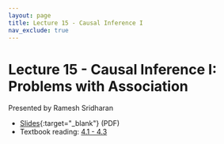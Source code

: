```yaml
---
layout: page
title: Lecture 15 - Causal Inference I
nav_exclude: true
---
```


# Lecture 15 - Causal Inference I: Problems with Association

Presented by Ramesh Sridharan

- [Slides](https://docs.google.com/presentation/d/1dLKPZpQzvJqPIiwhycZshHrONdwHKitU6pJmbQqjxi4/edit?usp=sharing){:target="_blank"} (PDF)
- Textbook reading: [4.1 - 4.3](https://data102.org/ds-102-book/content/chapters/04/intro.html)

